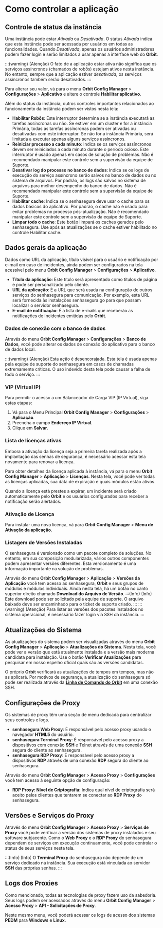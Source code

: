 # Como controlar a aplicação

## Controle de status da instância

Uma instância pode estar *Ativada* ou *Desativada*. O status *Ativada* indica que esta instância pode ser acessada por usuários em todas as funcionalidades. Quando *Desativada*, apenas os usuários administradores podem fazer login e serão limitados a usar apenas a interface web do **Orbit**.

:::(warning) (Atenção)
O fato de a aplicação estar ativa não significa que os serviços assíncronos (chamados de robôs) estejam ativos nesta instância. No entanto, sempre que a aplicação estiver *desativada*, os serviços assíncronos também serão desativados.
:::

Para alterar seu valor, vá para o menu **Orbit Config Manager** > **Configurações** > **Aplicativo** e altere o controle **Habilitar aplicativo**.

Além do status da instância, outros controles importantes relacionados ao funcionamento da instância podem ser vistos nesta tela:
- **Habilitar Robôs**: Este interruptor determina se a instância executará as tarefas assíncronas ou não. Se estiver em um cluster e for a instância Primária, todas as tarefas assíncronas podem ser ativadas ou desativadas com este interruptor. Se não for a instância Primária, será limitada a executar apenas alguns serviços assíncronos.
- **Reiniciar processo a cada minuto**: Indica se os serviços assíncronos devem ser reiniciados a cada minuto durante o período ocioso. Este interruptor é usado apenas em casos de solução de problemas. Não é recomendado manipular este controle sem a supervisão da equipe de Suporte.
- **Desativar log do processo no banco de dados**: Indica se os logs de execução do serviço assíncrono serão salvos no banco de dados ou no sistema de arquivos. Por padrão, os logs são salvos no sistema de arquivos para melhor desempenho do banco de dados. Não é recomendado manipular este controle sem a supervisão da equipe de Suporte.
- **Habilitar cache**: Indica se o senhasegura deve usar o cache para os dados básicos do aplicativo. Por padrão, o cache não é usado para evitar problemas no processo pós-atualização. Não é recomendado manipular este controle sem a supervisão da equipe de Suporte.
- **Limpar todo o cache**: Este botão limpará os caches gerados pelo senhasegura. Use após as atualizações se o cache estiver habilitado no controle Habilitar cache.

## Dados gerais da aplicação

Dados como URL da aplicação, título visível para o usuário e notificação por e-mail em caso de incidentes, ainda podem ser configurados na tela acessível pelo menu **Orbit Config Manager** > **Configurações** > **Aplicativo**.

- **Título da aplicação**: Este título será apresentado como títulos de página e pode ser personalizado pelo cliente.
- **URL da aplicação**: É a URL que será usada na configuração de outros serviços do senhasegura para comunicação. Por exemplo, esta URL será fornecida às instalações senhasegura.go para que possam localizar o servidor senhasegura.
- **E-mail de notificação**: É a lista de e-mails que receberão as notificações de incidentes emitidas pelo **Orbit**.

### Dados de conexão com o banco de dados

Através do menu **Orbit Config Manager** > **Configurações** > **Banco de Dados**, você pode alterar os dados de conexão do aplicativo para o banco de dados local.

:::(warning) (Atenção)
Esta ação é desencorajada. Esta tela é usada apenas pela equipe de suporte do senhasegura em casos de chamadas extremamente críticas. O uso indevido desta tela pode causar a falha de todo o serviço.
:::

### VIP (Virtual IP)

Para permitir o acesso a um Balanceador de Carga VIP (IP Virtual), siga estas etapas:

1. Vá para o Menu Principal **Orbit Config Manager** > **Configurações** > **Aplicação**.
2. Preencha o campo **Endereço IP Virtual**.
3. Clique em **Salvar**.

### Lista de licenças ativas

Embora a ativação da licença seja a primeira tarefa realizada após a implantação das senhas de segurança, é necessário acessar esta tela novamente para renovar a licença.

Para obter detalhes da licença aplicada à instância, vá para o menu **Orbit Config Manager** > **Aplicação** > **Licenças**. Nesta tela, você pode ver todas as licenças aplicadas, sua data de expiração e quais módulos estão ativos.

Quando a licença está prestes a expirar, um incidente será criado automaticamente pelo **Orbit** e os usuários configurados para receber a notificação serão alertados.

### Ativação de Licença

Para instalar uma nova licença, vá para **Orbit Config Manager** > **Menu de Ativação da aplicação**.

### Listagem de Versões Instaladas

O senhasegura é versionado como um pacote completo de soluções. No entanto, em sua composição modularizada, vários outros componentes podem apresentar versões diferentes. Esta versionamento é uma informação importante na solução de problemas.

Através do menu **Orbit Config Manager** > **Aplicação** > **Versões da Aplicação** você tem acesso ao senhasegura, **Orbit** e seus grupos de módulos e módulos individuais. Ainda nesta tela, há um botão no canto superior direito chamado **Download do Arquivo de Versão**.
:::(Info) (Info)
Este download pode ser solicitado pela equipe de suporte. O arquivo baixado deve ser encaminhado para o ticket de suporte criado.
:::
:::(warning) (Atenção)
Para listar as versões dos pacotes instalados no sistema operacional, é necessário fazer login via SSH da instância.
:::

## Atualizações do Sistema

As atualizações do sistema podem ser visualizadas através do menu **Orbit Config Manager** > **Aplicação** > **Atualizações do Sistema**. Nesta tela, você pode ver a versão que está atualmente instalada e a versão mais moderna candidata para instalação. Use o botão **Verificar Atualizações** para pesquisar em nosso espelho oficial quais são as versões candidatas.

O próprio **Orbit** verificará as atualizações de tempos em tempos, mas não as aplicará. Por motivos de segurança, a atualização do senhasegura só pode ser realizada através da [**Linha de Comando do Orbit**](/v3-33/docs/orbit-cli) em uma conexão SSH.

## Configurações de Proxy

Os sistemas de proxy têm uma seção de menu dedicada para centralizar seus controles e logs.

- **senhasegura Web Proxy**: É responsável pelo acesso proxy usando o navegador **HTML5** do usuário.
- **senhasegura Terminal Proxy**: É responsável pelo acesso proxy a dispositivos com conexão **SSH** e Telnet através de uma conexão **SSH** segura do cliente ao senhasegura.
- **senhasegura RDP Proxy**: É responsável pelo acesso proxy a dispositivos **RDP** através de uma conexão **RDP** segura do cliente ao senhasegura.

Através do menu **Orbit Config Manager** > **Acesso Proxy** > **Configurações** você tem acesso à seguinte opção de configuração:
- **RDP Proxy: Nível de Criptografia**: Indica qual nível de criptografia será aceito pelos clientes que tentarem se conectar ao **RDP Proxy** do senhasegura.

## Versões e Serviços do Proxy

Através do menu **Orbit Config Manager** > **Acesso Proxy** > **Serviços de Proxy** você pode verificar a versão dos sistemas de proxy instalados e seu software subjacente. Como o **Web Proxy** e o **RDP Proxy** do senhasegura dependem de serviços em execução continuamente, você pode controlar o status de seus serviços nesta tela.

:::(Info) (Info)
O **Terminal Proxy** do senhasegura não depende de um serviço dedicado na instância. Sua execução está vinculada ao servidor **SSH** das próprias senhas.
:::

## Logs dos Proxies

Como mencionado, todas as tecnologias de proxy fazem uso da sabedoria. Seus logs podem ser acessados através do menu **Orbit Config Manager** > **Acesso Proxy** > **API - Solicitações de Proxy**.

Neste mesmo menu, você poderá acessar os logs de acesso dos sistemas **PEDM** para **Windows** e **Linux**.
